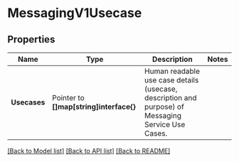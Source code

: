 # MessagingV1Usecase

## Properties

Name | Type | Description | Notes
------------ | ------------- | ------------- | -------------
**Usecases** | Pointer to **[]map[string]interface{}** | Human readable use case details (usecase, description and purpose) of Messaging Service Use Cases. |

[[Back to Model list]](../README.md#documentation-for-models) [[Back to API list]](../README.md#documentation-for-api-endpoints) [[Back to README]](../README.md)


